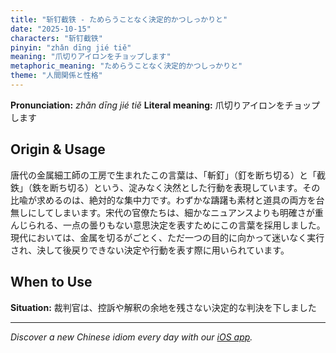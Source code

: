 ```yaml
---
title: "斩钉截铁 - ためらうことなく決定的かつしっかりと"
date: "2025-10-15"
characters: "斩钉截铁"
pinyin: "zhǎn dīng jié tiě"
meaning: "爪切りアイロンをチョップします"
metaphoric_meaning: "ためらうことなく決定的かつしっかりと"
theme: "人間関係と性格"
---
```


**Pronunciation:** *zhǎn dīng jié tiě*
**Literal meaning:** 爪切りアイロンをチョップします

## Origin & Usage

唐代の金属細工師の工房で生まれたこの言葉は、「斬釘」（釘を断ち切る）と「截鉄」（鉄を断ち切る）という、淀みなく決然とした行動を表現しています。その比喩が求めるのは、絶対的な集中力です。わずかな躊躇も素材と道具の両方を台無しにしてしまいます。宋代の官僚たちは、細かなニュアンスよりも明確さが重んじられる、一点の曇りもない意思決定を表すためにこの言葉を採用しました。現代においては、金属を切るがごとく、ただ一つの目的に向かって迷いなく実行され、決して後戻りできない決定や行動を表す際に用いられています。

## When to Use

**Situation:** 裁判官は、控訴や解釈の余地を残さない決定的な判決を下しました

---

*Discover a new Chinese idiom every day with our [iOS app](https://apps.apple.com/us/app/daily-chinese-idioms/id6740611324).*
